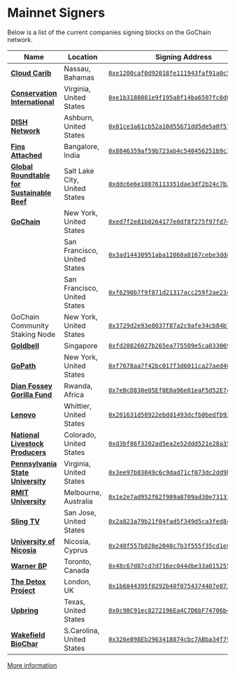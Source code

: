 # Mainnet Signers

Below is a list of the current companies signing blocks on the GoChain network.

| Name | Location| Signing Address |
| --- | --------------- | --- |
| [**Cloud Carib**](https://www.cloudcarib.com/) | Nassau, Bahamas | [`0xe1200caf0d92018fe111943faf91a0c5f6db34d1`](https://explorer.gochain.io/addr/0xe1200caf0d92018fe111943faf91a0c5f6db34d1) |
| [**Conservation International**](https://www.conservation.org/) | Virginia, United States | [`0xe1b3188081e9f195a8f14ba6507fc0d00b6a5bc6`](https://explorer.gochain.io/addr/0xe1b3188081e9f195a8f14ba6507fc0d00b6a5bc6) |
| [**DISH Network**](https://www.dish.com/) | Ashburn, United States | [`0x01ce3a61cb52a10d55671dd5de5a0f578a5e07c1`](https://explorer.gochain.io/addr/0x01ce3a61cb52a10d55671dd5de5a0f578a5e07c1) |
| [**Fins Attached**](https://www.finsattached.org/) | Bangalore, India | [`0x8846359af59b723ab4c540456251b9c3fe2f269d`](https://explorer.gochain.io/addr/0x8846359af59b723ab4c540456251b9c3fe2f269d) |
| [**Global Roundtable for Sustainable Beef**](https://grsbeef.org) | Salt Lake City, United States | [`0xddc6e6e10876113351dae3df2b24c7b28f9cd015`](https://explorer.gochain.io/addr/0xddc6e6e10876113351dae3df2b24c7b28f9cd015) |
| [**GoChain**](https://gochain.io)  | New York, United States | [`0xed7f2e81b0264177e0df8f275f97fd74fa51a896`](https://explorer.gochain.io/addr/0xed7f2e81b0264177e0df8f275f97fd74fa51a896) |
| | San Francisco, United States | [`0x3ad14430951aba12068a8167cebe3ddd57614432`](https://explorer.gochain.io/addr/0x3ad14430951aba12068a8167cebe3ddd57614432) |
| | San Francisco, United States | [`0xf6290b7f9f871d21317acc259f2ae23c0aa69c73`](https://explorer.gochain.io/addr/0xf6290b7f9f871d21317acc259f2ae23c0aa69c73) |
| GoChain Community Staking Node | New York, United States | [`0x3729d2e93e8037f87a2c9afe34cb84b7069e4dea`](https://explorer.gochain.io/addr/0x3729d2e93e8037f87a2c9afe34cb84b7069e4dea) |
| [**Goldbell**](https://www.gbfs.com.sg/) | Singapore | [`0xfd20826027b265ea775509e5ca0330692fa41733`](https://explorer.gochain.io/addr/0xfd20826027b265ea775509e5ca0330692fa41733) |
| [**GoPath**](https://gopath.io) | New York, United States | [`0xf7678aa7f42bc017f3d6011ca27aed400647960d`](https://explorer.gochain.io/addr/0xf7678aa7f42bc017f3d6011ca27aed400647960d) |
| [**Dian Fossey Gorilla Fund**](https://gorillafund.org/) | Rwanda, Africa | [`0x7eBcD830e05Ef0E0a96e81eaF5d52E7c79c364f8`](https://explorer.gochain.io/addr/0x7eBcD830e05Ef0E0a96e81eaF5d52E7c79c364f8) |
| [**Lenovo**](https://www.lenovo.com/) | Whittier, United States | [`0x201631d58922ebdd1493dcfb0bedfb92a9e5b423`](https://explorer.gochain.io/addr/0x201631d58922ebdd1493dcfb0bedfb92a9e5b423) |
| [**National Livestock Producers**](https://nlpa.org) | Colorado, United States | [`0xd3bf86f3202ad5ea2e52ddd521e28a351f58af8b`](https://explorer.gochain.io/addr/0xd3bf86f3202ad5ea2e52ddd521e28a351f58af8b) |
| [**Pennsylvania State University**](https://www.psu.edu/) | Virginia, United States | [`0x3ee97b03049c6c9dad71cf073dc2dd9bf8fcf329`](https://explorer.gochain.io/addr/0x3ee97b03049c6c9dad71cf073dc2dd9bf8fcf329) |
| [**RMIT University**](https://rmitblockchain.io/) | Melbourne, Australia | [`0x1e2e7ad952f62f989a8709ad30e7313183068e64`](https://explorer.gochain.io/addr/0x1e2e7ad952f62f989a8709ad30e7313183068e64) |
| [**Sling TV**](https://www.sling.com/) | San Jose, United States | [`0x2a823a79b21f04fad5f349d5ca3fed8caaf99c0d`](https://explorer.gochain.io/addr/0x2a823a79b21f04fad5f349d5ca3fed8caaf99c0d) |
| [**University of Nicosia**](https://www.unic.ac.cy/iff/) | Nicosia, Cyprus | [`0x248f557b028e2040c7b3f555f35cd1e8df07ac6d`](https://explorer.gochain.io/addr/0x248f557b028e2040c7b3f555f35cd1e8df07ac6d) |
| [**Warner BP**](https://warnerbusinesspark.ca/) | Toronto, Canada | [`0x48c67d87cd7d716ec044dbe33a0152557bf86062`](https://explorer.gochain.io/addr/0x48c67d87cd7d716ec044dbe33a0152557bf86062) |
| [**The Detox Project**](https://detoxproject.org/) | London, UK | [`0x1b6844395f0292b40f0754374407e0734d39b573`](https://explorer.gochain.io/addr/0x1b6844395f0292b40f0754374407e0734d39b573) |
| [**Upbring**](https://upbring.org/) | Texas, United States | [`0x0c98C91ec8272196Ea4C7D6bF74706b4275c75B0`](https://explorer.gochain.io/addr/0x0c98C91ec8272196Ea4C7D6bF74706b4275c75B0) |
| [**Wakefield BioChar**](https://wakefieldbiochar.com/) | S.Carolina, United States | [`0x326e898Eb2963418874cbc7ABba34f79D5e66323`](https://explorer.gochain.io/addr/0x326e898Eb2963418874cbc7ABba34f79D5e66323) |

[More information](https://github.com/gochain/docs/wiki/authoritative-nodes)
